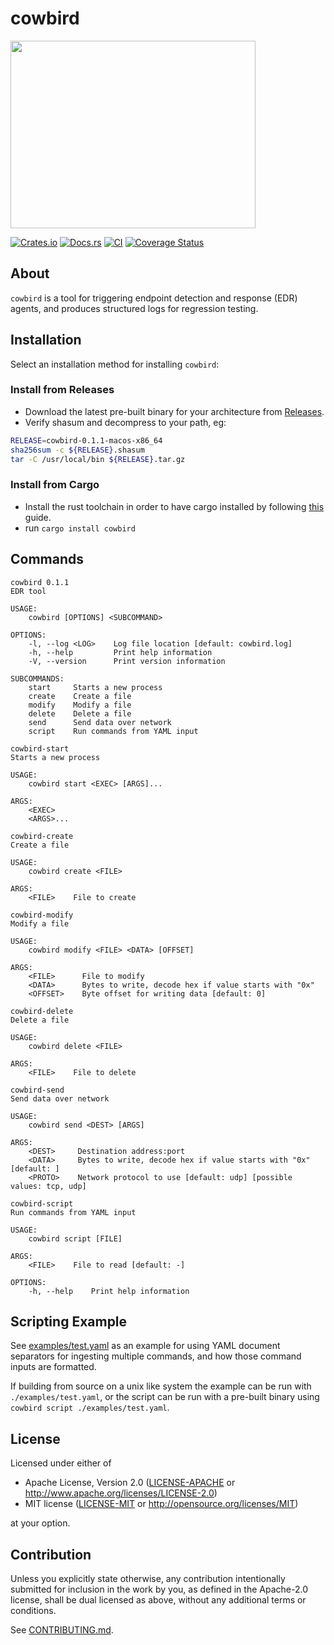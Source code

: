 # cowbird

<img src="https://upload.wikimedia.org/wikipedia/commons/thumb/e/e6/Brown_headed_cowbird_female_in_JBWR_%2825487%29.jpg/784px-Brown_headed_cowbird_female_in_JBWR_%2825487%29.jpg" width="392" height="300" />

[![Crates.io](https://img.shields.io/crates/v/cowbird.svg)](https://crates.io/crates/cowbird)
[![Docs.rs](https://docs.rs/cowbird/badge.svg)](https://docs.rs/cowbird)
[![CI](https://github.com/erikwilson/cowbird/workflows/CI/badge.svg)](https://github.com/erikwilson/cowbird/actions)
[![Coverage Status](https://coveralls.io/repos/github/erikwilson/cowbird/badge.svg?branch=main)](https://coveralls.io/github/erikwilson/cowbird?branch=main)

## About

`cowbird` is a tool for triggering endpoint detection and response (EDR)
agents, and produces structured logs for regression testing.

## Installation

Select an installation method for installing `cowbird`:

### Install from Releases

* Download the latest pre-built binary for your architecture from [Releases](https://github.com/erikwilson/cowbird/releases).
* Verify shasum and decompress to your path, eg:
```sh
RELEASE=cowbird-0.1.1-macos-x86_64
sha256sum -c ${RELEASE}.shasum
tar -C /usr/local/bin ${RELEASE}.tar.gz
```

### Install from Cargo

* Install the rust toolchain in order to have cargo installed by following
  [this](https://www.rust-lang.org/tools/install) guide.
* run `cargo install cowbird`

## Commands

```
cowbird 0.1.1
EDR tool

USAGE:
    cowbird [OPTIONS] <SUBCOMMAND>

OPTIONS:
    -l, --log <LOG>    Log file location [default: cowbird.log]
    -h, --help         Print help information
    -V, --version      Print version information

SUBCOMMANDS:
    start     Starts a new process
    create    Create a file
    modify    Modify a file
    delete    Delete a file
    send      Send data over network
    script    Run commands from YAML input
```
```
cowbird-start 
Starts a new process

USAGE:
    cowbird start <EXEC> [ARGS]...

ARGS:
    <EXEC>       
    <ARGS>...    
```
```
cowbird-create 
Create a file

USAGE:
    cowbird create <FILE>

ARGS:
    <FILE>    File to create
```
```
cowbird-modify 
Modify a file

USAGE:
    cowbird modify <FILE> <DATA> [OFFSET]

ARGS:
    <FILE>      File to modify
    <DATA>      Bytes to write, decode hex if value starts with "0x"
    <OFFSET>    Byte offset for writing data [default: 0]
```
```
cowbird-delete 
Delete a file

USAGE:
    cowbird delete <FILE>

ARGS:
    <FILE>    File to delete
```
```
cowbird-send 
Send data over network

USAGE:
    cowbird send <DEST> [ARGS]

ARGS:
    <DEST>     Destination address:port
    <DATA>     Bytes to write, decode hex if value starts with "0x" [default: ]
    <PROTO>    Network protocol to use [default: udp] [possible values: tcp, udp]
```
```
cowbird-script 
Run commands from YAML input

USAGE:
    cowbird script [FILE]

ARGS:
    <FILE>    File to read [default: -]

OPTIONS:
    -h, --help    Print help information
```

## Scripting Example

See [examples/test.yaml](https://github.com/erikwilson/cowbird/blob/main/examples/test.yaml)
as an example for using YAML document separators for ingesting multiple commands, and how
those command inputs are formatted.

If building from source on a unix like system the example can be run with `./examples/test.yaml`,
or the script can be run with a pre-built binary using `cowbird script ./examples/test.yaml`.

## License

Licensed under either of

 * Apache License, Version 2.0
   ([LICENSE-APACHE](LICENSE-APACHE) or http://www.apache.org/licenses/LICENSE-2.0)
 * MIT license
   ([LICENSE-MIT](LICENSE-MIT) or http://opensource.org/licenses/MIT)

at your option.

## Contribution

Unless you explicitly state otherwise, any contribution intentionally submitted
for inclusion in the work by you, as defined in the Apache-2.0 license, shall be
dual licensed as above, without any additional terms or conditions.

See [CONTRIBUTING.md](CONTRIBUTING.md).

